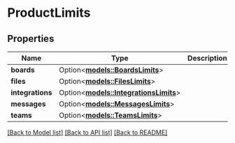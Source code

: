 # ProductLimits

## Properties

Name | Type | Description | Notes
------------ | ------------- | ------------- | -------------
**boards** | Option<[**models::BoardsLimits**](BoardsLimits.md)> |  | [optional]
**files** | Option<[**models::FilesLimits**](FilesLimits.md)> |  | [optional]
**integrations** | Option<[**models::IntegrationsLimits**](IntegrationsLimits.md)> |  | [optional]
**messages** | Option<[**models::MessagesLimits**](MessagesLimits.md)> |  | [optional]
**teams** | Option<[**models::TeamsLimits**](TeamsLimits.md)> |  | [optional]

[[Back to Model list]](../README.md#documentation-for-models) [[Back to API list]](../README.md#documentation-for-api-endpoints) [[Back to README]](../README.md)


